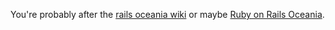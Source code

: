 You're probably after the [rails oceania wiki](https://github.com/rails-oceania/roro/wiki) or maybe [Ruby on Rails Oceania](http://rubyonrails.com.au).
